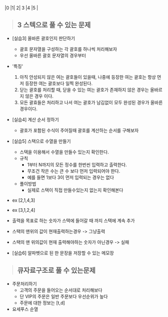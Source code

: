 











|0 |1| 2| 3 |4 |5 |

> ## 3 스텍으로 풀 수 있는 문제
- [실습3] 올바른 괄호인지 판단하기
    - 괄호 문자열을 구성하는 각 괄호를 하나씩 처리해보자
    - 우선 올바른 괄호 문자열의 경우부터 
- '특징' 
    1. 아직 안성되지 않은 여는 괄호들이 있을때, 나중에 등장한 여는 괄호는 항상 먼저 등장한 여는 괄호보다 일찍 완성된다.
    1. 닫는 괄호를 처리할 때, 닫을 수 있는 여는 괄호가 존재하지 않은 경우는 올바르지 않은 경우 이다.
    1. 모든 괄효들은 처리하고 나서 여는 괄호가 남김없이 모두 완성된 경우가 올바른 경우이다.
- [실습4] 계산 순서 정하기
    - 괄호가 포함된 수식이 주어질때 괄호를 계산하는 순서를 구해보자

- [실습5] 스택으로 수열을 만들기
    - 스택을 이용해서 수열을 만들수 있는지 확인한다.
    - 규칙
        - 1부터 N까지의 모든 정수를 한번씬 입력하고 출력한다.
        - 무조건 작은 수는 큰 수 보다 먼저 입력되어야 한다.
        - 예를 들면 1보다 3이 먼저 입력되는 경우는 없다
    - 풀이방법
        - 실제로 스택이 직접 만들수있는지 없는지 확인해본다

- ex [2,1,4,3]
- ex [3,1,2,4]

- 출력을 목표로 하는 숫자가 스택에 들어갈 때 까지 스택에 계속 추가
- 스택의 맨위의 값이 현재출력하는경우 -> 그냥출력
- 스택의 맨 위의값이 현재 출력해야하는 숫자가 아닌경우 -> 실패

- [실습6] 알파벳으로 된 한 문장을 저장할 수 있는 메모장

> ## 큐자료구조로 풀 수 있는문제
- 주문처리하기
    - 고객의 주문을 들어오는 순서대로 처리해보다
    - 단 VIP의 주문은 일반 주문보다 우선순위가 높다
    - 주문에 대한 정보는 [t,d]
- 요세푸스 순열